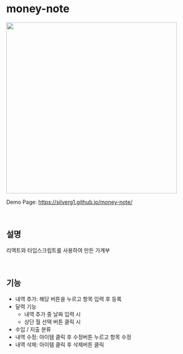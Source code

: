 # money-note

<img src="https://user-images.githubusercontent.com/37791485/212610864-70fbf94d-813c-49a8-91b9-95803d09de80.png" width="450">

Demo Page: https://silverg1.github.io/money-note/

<br/>

## 설명
리액트와 타입스크립트를 사용하여 만든 가계부

<br/>

## 기능
* 내역 추가: 해당 버튼을 누르고 항목 입력 후 등록
* 달력 기능
    * 내역 추가 중 날짜 입력 시
    * 상단 월 선택 버튼 클릭 시
* 수입 / 지출 분류
* 내역 수정: 아이템 클릭 후 수정버튼 누르고 항목 수정
* 내역 삭제: 아이템 클릭 후 삭제버튼 클릭
